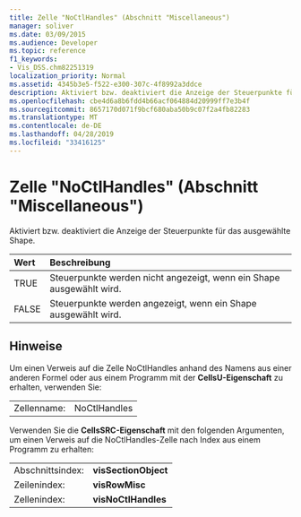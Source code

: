 ```yaml
---
title: Zelle "NoCtlHandles" (Abschnitt "Miscellaneous")
manager: soliver
ms.date: 03/09/2015
ms.audience: Developer
ms.topic: reference
f1_keywords:
- Vis_DSS.chm82251319
localization_priority: Normal
ms.assetid: 4345b3e5-f522-e300-307c-4f8992a3ddce
description: Aktiviert bzw. deaktiviert die Anzeige der Steuerpunkte für das ausgewählte Shape.
ms.openlocfilehash: cbe4d6a8b6fdd4b66acf064884d20999ff7e3b4f
ms.sourcegitcommit: 8657170d071f9bcf680aba50b9c07f2a4fb82283
ms.translationtype: MT
ms.contentlocale: de-DE
ms.lasthandoff: 04/28/2019
ms.locfileid: "33416125"
---
```

# <a name="noctlhandles-cell-miscellaneous-section"></a>Zelle "NoCtlHandles" (Abschnitt "Miscellaneous")

Aktiviert bzw. deaktiviert die Anzeige der Steuerpunkte für das ausgewählte Shape.
  
|**Wert**|**Beschreibung**|
|:-----|:-----|
| TRUE  <br/> | Steuerpunkte werden nicht angezeigt, wenn ein Shape ausgewählt wird.  <br/> |
| FALSE  <br/> | Steuerpunkte werden angezeigt, wenn ein Shape ausgewählt wird.  <br/> |
   
## <a name="remarks"></a>Hinweise

Um einen Verweis auf die Zelle NoCtlHandles anhand des Namens aus einer anderen Formel oder aus einem Programm mit der **CellsU-Eigenschaft** zu erhalten, verwenden Sie: 
  
|||
|:-----|:-----|
| Zellenname:  <br/> | NoCtlHandles  <br/> |
   
Verwenden Sie die **CellsSRC-Eigenschaft** mit den folgenden Argumenten, um einen Verweis auf die NoCtlHandles-Zelle nach Index aus einem Programm zu erhalten: 
  
|||
|:-----|:-----|
| Abschnittsindex:  <br/> |**visSectionObject** <br/> |
| Zeilenindex:  <br/> |**visRowMisc** <br/> |
| Zellenindex:  <br/> |**visNoCtlHandles** <br/> |
   

